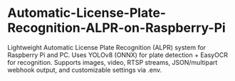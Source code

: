 # Automatic-License-Plate-Recognition-ALPR-on-Raspberry-Pi
Lightweight Automatic License Plate Recognition (ALPR) system for Raspberry Pi and PC. Uses YOLOv8 (ONNX) for plate detection + EasyOCR for recognition. Supports images, video, RTSP streams, JSON/multipart webhook output, and customizable settings via .env.
